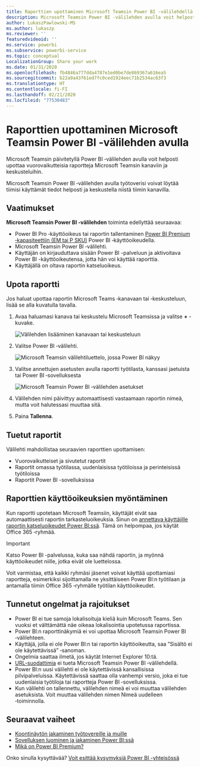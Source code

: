 ```yaml
---
title: Raporttien upottaminen Microsoft Teamsin Power BI ‑välilehdellä
description: Microsoft Teamsin Power BI ‑välilehden avulla voit helposti upottaa vuorovaikutteisia raportteja kanaviin ja keskusteluihin.
author: LukaszPawlowski-MS
ms.author: lukaszp
ms.reviewer: ''
featuredvideoid: ''
ms.service: powerbi
ms.subservice: powerbi-service
ms.topic: conceptual
LocalizationGroup: Share your work
ms.date: 01/31/2020
ms.openlocfilehash: fb4846a777dda4787e1ed0be7de869367a616ea5
ms.sourcegitcommit: b22a9a43f61ed7fc0ced1924eec71b2534ac63f3
ms.translationtype: HT
ms.contentlocale: fi-FI
ms.lasthandoff: 02/21/2020
ms.locfileid: "77530483"
---
```

# <a name="embed-report-with-the-power-bi-tab-for-microsoft-teams"></a>Raporttien upottaminen Microsoft Teamsin Power BI ‑välilehden avulla

Microsoft Teamsin päivitetyllä Power BI ‑välilehden avulla voit helposti upottaa vuorovaikutteisia raportteja Microsoft Teamsin kanaviin ja keskusteluihin.

Microsoft Teamsin Power BI ‑välilehden avulla työtoverisi voivat löytää tiimisi käyttämät tiedot helposti ja keskustella niistä tiimin kanavilla.

## <a name="requirements"></a>Vaatimukset

**Microsoft Teamsin Power BI ‑välilehden** toiminta edellyttää seuraavaa:

- Power BI Pro ‑käyttöoikeus tai raportin tallentaminen [Power BI Premium ‑kapasiteettiin (EM tai P SKU)](service-premium-what-is.md) Power BI ‑käyttöoikeudella.
- Microsoft Teamsin Power BI ‑välilehti.
- Käyttäjän on kirjauduttava sisään Power BI -palveluun ja aktivoitava Power BI -käyttöoikeutensa, jotta hän voi käyttää raporttia.
- Käyttäjällä on oltava raportin katseluoikeus.

## <a name="embed-your-report"></a>Upota raportti
Jos haluat upottaa raportin Microsoft Teams ‑kanavaan tai ‑keskusteluun, lisää se alla kuvatulla tavalla.

1. Avaa haluamasi kanava tai keskustelu Microsoft Teamsissa ja valitse **+** -kuvake.

    ![Välilehden lisääminen kanavaan tai keskusteluun](media/service-embed-report-microsoft-teams/service-embed-report-microsoft-teams-add.png)

2. Valitse Power BI ‑välilehti.

    ![Microsoft Teamsin välilehtiluettelo, jossa Power BI näkyy](media/service-embed-report-microsoft-teams/service-embed-report-microsoft-teams-tab.png)

3. Valitse annettujen asetusten avulla raportti työtilasta, kanssasi jaetuista tai Power BI ‑sovelluksesta

    ![Microsoft Teamsin Power BI ‑välilehden asetukset](media/service-embed-report-microsoft-teams/service-embed-report-microsoft-teams-tab-settings.png)

4. Välilehden nimi päivittyy automaattisesti vastaamaan raportin nimeä, mutta voit halutessasi muuttaa sitä. 

5. Paina **Tallenna**.

## <a name="supported-reports"></a>Tuetut raportit

Välilehti mahdollistaa seuraavien raporttien upottamisen:

- Vuorovaikutteiset ja sivutetut raportit
- Raportit omassa työtilassa, uudenlaisissa työtiloissa ja perinteisissä työtiloissa
- Raportit Power BI -sovelluksissa


## <a name="grant-access-to-reports"></a>Raporttien käyttöoikeuksien myöntäminen

Kun raportti upotetaan Microsoft Teamsiin, käyttäjät eivät saa automaattisesti raportin tarkasteluoikeuksia. Sinun on [annettava käyttäjille raportin katseluoikeudet Power BI:ssä](service-share-dashboards.md). Tämä on helpompaa, jos käytät Office 365 ‑ryhmää. 

> [!IMPORTANT]
> Katso Power BI -palvelussa, kuka saa nähdä raportin, ja myönnä käyttöoikeudet niille, jotka eivät ole luettelossa.

Voit varmistaa, että kaikki ryhmäsi jäsenet voivat käyttää upottamiasi raportteja, esimerkiksi sijoittamalla ne yksittäiseen Power BI:n työtilaan ja antamalla tiimin Office 365 ‑ryhmälle työtilan käyttöoikeudet.

## <a name="known-issues-and-limitations"></a>Tunnetut ongelmat ja rajoitukset

- Power BI ei tue samoja lokalisoituja kieliä kuin Microsoft Teams. Sen vuoksi et välttämättä näe oikeaa lokalisointia upotetussa raportissa.
- Power BI:n raporttinäkymiä ei voi upottaa Microsoft Teamsin Power BI ‑välilehteen.
- Käyttäjä, jolla ei ole Power BI:n tai raportin käyttöoikeutta, saa ”Sisältö ei ole käytettävissä” ‑sanoman.
- Ongelmia saattaa ilmetä, jos käytät Internet Explorer 10:tä. <!--You can look at the [browsers support for Power BI](consumer/end-user-browsers.md) and for [Office 365](https://products.office.com/office-system-requirements#Browsers-section). -->
- [URL-suodattimia](service-url-filters.md) ei tueta Microsoft Teamsin Power BI ‑välilehdellä.
- Power BI:n uusi välilehti ei ole käytettävissä kansallisissa pilvipalveluissa. Käytettävissä saattaa olla vanhempi versio, joka ei tue uudenlaisia työtiloja tai raportteja Power BI ‑sovelluksissa. 
- Kun välilehti on tallennettu, välilehden nimeä ei voi muuttaa välilehden asetuksista. Voit muuttaa välilehden nimen Nimeä uudelleen ‑toiminnolla.

## <a name="next-steps"></a>Seuraavat vaiheet
- [Koontinäytön jakaminen työtovereille ja muille](service-share-dashboards.md)  
- [Sovelluksen luominen ja jakaminen Power BI:ssä](service-create-distribute-apps.md)  
- [Mikä on Power BI Premium?](service-premium-what-is.md)

Onko sinulla kysyttävää? [Voit esittää kysymyksiä Power BI -yhteisössä](https://community.powerbi.com/)
